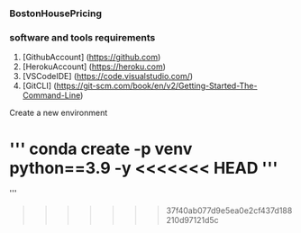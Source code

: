 ### BostonHousePricing

### software and tools requirements

1. [GithubAccount] (https://github.com)
2. [HerokuAccount] (https://heroku.com)
3. [VSCodeIDE] (https://code.visualstudio.com/)
4. [GitCLI] (https://git-scm.com/book/en/v2/Getting-Started-The-Command-Line)

Create a new environment 

'''
conda create -p venv python==3.9 -y
<<<<<<< HEAD
'''
=======
'''
>>>>>>> 37f40ab077d9e5ea0e2cf437d188210d97121d5c
